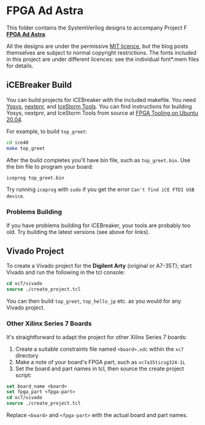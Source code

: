 # FPGA Ad Astra

This folder contains the SystemVerilog designs to accompany Project F **[FPGA Ad Astra](https://projectf.io/posts/fpga-ad-astra/)**.

All the designs are under the permissive [MIT licence](../LICENSE), but the blog posts themselves are subject to normal copyright restrictions. The fonts included in this project are under different licences: see the individual font*.mem files for details.

## iCEBreaker Build

You can build projects for iCEBreaker with the included makefile. You need [Yosys](https://github.com/YosysHQ/yosys), [nextpnr](https://github.com/YosysHQ/nextpnr), and [IceStorm Tools](https://github.com/cliffordwolf/icestorm.git). You can find instructions for building Yosys, nextpnr, and IceStorm Tools from source at [FPGA Tooling on Ubuntu 20.04](https://projectf.io/posts/fpga-dev-ubuntu-20.04/).

For example, to build `top_greet`:

```bash
cd ice40
make top_greet
```

After the build completes you'll have bin file, such as `top_greet.bin`. Use the bin file to program your board:

```bash
iceprog top_greet.bin
```

Try running `iceprog` with `sudo` if you get the error `Can't find iCE FTDI USB device`.

### Problems Building

If you have problems building for iCEBreaker, your tools are probably too old. Try building the latest versions (see above for links).

## Vivado Project

To create a Vivado project for the **Digilent Arty** (original or A7-35T); start Vivado and run the following in the tcl console:

```tcl
cd xc7/vivado
source ./create_project.tcl
```

You can then build `top_greet`, `top_hello_jp` etc. as you would for any Vivado project.

### Other Xilinx Series 7 Boards

It's straightforward to adapt the project for other Xilinx Series 7 boards:

1. Create a suitable constraints file named `<board>.xdc` within the `xc7` directory
2. Make a note of your board's FPGA part, such as `xc7a35ticsg324-1L`
3. Set the board and part names in tcl, then source the create project script:

```tcl
set board_name <board>
set fpga_part <fpga-part>
cd xc7/vivado
source ./create_project.tcl
```

Replace `<board>` and `<fpga-part>` with the actual board and part names.
